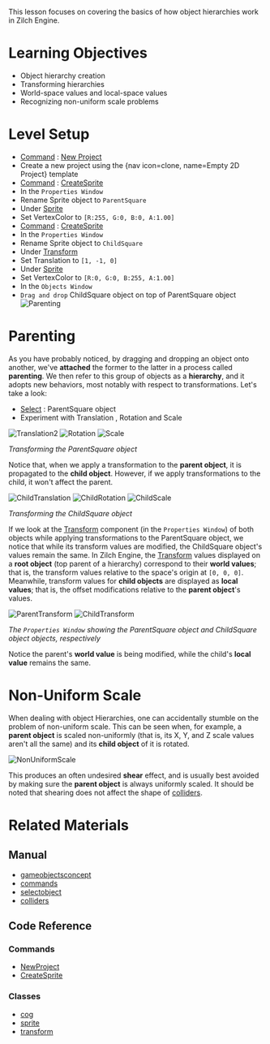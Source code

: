 This lesson focuses on covering the basics of how object hierarchies work in Zilch Engine.


 #  Learning Objectives


- Object hierarchy creation
- Transforming hierarchies
- World-space values and local-space values 
- Recognizing non-uniform scale problems  


 #  Level Setup


- [ Command](../../zilchmanual/editor/editorcommands/commands.md) : [ New Project](../../../code_reference/command_reference.md#newproject)
 - Create a new project using the {nav icon=clone, name=Empty 2D Project} template
- [ Command](../../zilchmanual/editor/editorcommands/commands.md) : [CreateSprite](../../../code_reference/command_reference.md#createsprite)
- In the `Properties Window`
 - Rename Sprite object to `ParentSquare`
 - Under [ Sprite](../../../code_reference/class_reference/sprite.md)
  - Set VertexColor  to `[R:255, G:0, B:0, A:1.00]`
- [ Command](../../zilchmanual/editor/editorcommands/commands.md) : [CreateSprite](../../../code_reference/command_reference.md#createsprite)
- In the `Properties Window`
 - Rename Sprite object to `ChildSquare`
 - Under [ Transform](../../../code_reference/class_reference/transform.md)
  - Set Translation  to `[1, -1, 0]`
 - Under [ Sprite](../../../code_reference/class_reference/sprite.md)
  - Set VertexColor  to `[R:0, G:0, B:255, A:1.00]`
- In the `Objects Window`
 - `Drag and drop` ChildSquare object on top of ParentSquare object
   ![Parenting](https://raw.githubusercontent.com/ZilchEngine/ZilchFiles/master/doc_files/46756.gif)


 #  Parenting


As you have probably noticed, by dragging and dropping an object onto another, we've **attached** the former to the latter in a process called **parenting**. We then refer to this group of objects as a **hierarchy**, and it adopts new behaviors, most notably with respect to transformations. Let's take a look:

- [ Select](../../zilchmanual/editor/editorcommands/selectobject.md) : ParentSquare object
- Experiment with Translation , Rotation and Scale 



![Translation2](https://raw.githubusercontent.com/ZilchEngine/ZilchFiles/master/doc_files/46733.gif) ![Rotation](https://raw.githubusercontent.com/ZilchEngine/ZilchFiles/master/doc_files/46735.gif) ![Scale](https://raw.githubusercontent.com/ZilchEngine/ZilchFiles/master/doc_files/46737.gif)


*Transforming the ParentSquare object*


Notice that, when we apply a transformation to the **parent object**, it is propagated to the **child object**. However, if we apply transformations to the child, it won't affect the parent.



![ChildTranslation](https://raw.githubusercontent.com/ZilchEngine/ZilchFiles/master/doc_files/46744.gif) ![ChildRotation](https://raw.githubusercontent.com/ZilchEngine/ZilchFiles/master/doc_files/46746.gif) ![ChildScale](https://raw.githubusercontent.com/ZilchEngine/ZilchFiles/master/doc_files/46748.gif)


*Transforming the ChildSquare object*


If we look at the [ Transform](../../../code_reference/class_reference/transform.md) component (in the `Properties Window`) of both objects while applying transformations to the ParentSquare object, we notice that while its transform values are modified, the ChildSquare object's values remain the same. In Zilch Engine, the [ Transform](../../../code_reference/class_reference/transform.md) values displayed on a **root object** (top parent of a hierarchy) correspond to their **world values**; that is, the transform values relative to the space's origin at `[0, 0, 0]`. Meanwhile, transform values for **child objects** are displayed as **local values**; that is, the offset modifications relative to the **parent object**'s values.



![ParentTransform](https://raw.githubusercontent.com/ZilchEngine/ZilchFiles/master/doc_files/46752.gif) ![ChildTransform](https://raw.githubusercontent.com/ZilchEngine/ZilchFiles/master/doc_files/46754.gif)


*The `Properties Window` showing the ParentSquare object and ChildSquare object objects, respectively*


Notice the parent's **world value** is being modified, while the child's **local value** remains the same.


 #  Non-Uniform Scale


When dealing with object Hierarchies, one can accidentally stumble on the problem of non-uniform scale. This can be seen when, for example, a **parent object** is scaled non-uniformly (that is, its X, Y, and Z scale values aren't all the same) and its **child object** of it is rotated.


![NonUniformScale](https://raw.githubusercontent.com/ZilchEngine/ZilchFiles/master/doc_files/46821.gif)

This produces an often undesired **shear** effect, and is usually best avoided by making sure the **parent object** is always uniformly scaled. It should be noted that shearing does not affect the shape of [ colliders](../../zilchmanual/physics/colliders.md).


 #  Related Materials
 ##  Manual
- [gameobjectsconcept](../../zilchmanual/architecture/cogs/gameobjectsconcept.md)
- [commands](../../zilchmanual/editor/editorcommands/commands.md)
- [selectobject](../../zilchmanual/editor/editorcommands/selectobject.md)
- [colliders](../../zilchmanual/physics/colliders.md)

 ##  Code Reference
 ###  Commands
- [ NewProject](../../../code_reference/command_reference.md#newproject)
- [ CreateSprite](../../../code_reference/command_reference.md#createsprite)

 ###  Classes
- [cog](../../../code_reference/class_reference/cog.md)
- [sprite](../../../code_reference/class_reference/sprite.md)
- [transform](../../../code_reference/class_reference/transform.md) 

 